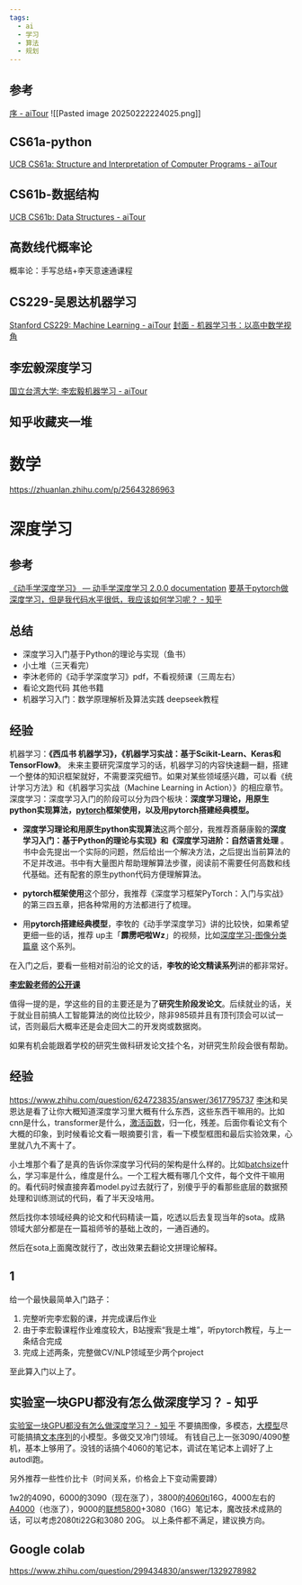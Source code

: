 ```yaml
---
tags:
  - ai
  - 学习
  - 算法
  - 规划
---
```

## 参考
[序 - aiTour](https://aitour.site/)
![[Pasted image 20250222224025.png]]
## CS61a-python
[UCB CS61a: Structure and Interpretation of Computer Programs - aiTour](https://aitour.site/python/CS61a/)
## CS61b-数据结构
[UCB CS61b: Data Structures - aiTour](https://aitour.site/data-structure-and-algorithm/CS61b/?h=cs61b)
## 高数线代概率论
概率论：手写总结+李天意速通课程
## CS229-吴恩达机器学习
[Stanford CS229: Machine Learning - aiTour](https://aitour.site/machine-learning/CS229/?h=cs229)
[封面 - 机器学习书：以高中数学视角](https://mlbook.dev/)
## 李宏毅深度学习
[国立台湾大学: 李宏毅机器学习 - aiTour](https://aitour.site/deep-learning/%E6%9D%8E%E5%AE%8F%E6%AF%85%E6%9C%BA%E5%99%A8%E5%AD%A6%E4%B9%A0/)
## 知乎收藏夹一堆
# 数学
https://zhuanlan.zhihu.com/p/25643286963
# 深度学习
## 参考
[《动手学深度学习》 — 动手学深度学习 2.0.0 documentation](https://zh.d2l.ai/index.html)
[要基于pytorch做深度学习，但是我代码水平很低，我应该如何学习呢？ - 知乎](https://www.zhihu.com/question/437199981/answer/118782101117)
## 总结
- 深度学习入门基于Python的理论与实现（鱼书）
- 小土堆（三天看完）
- 李沐老师的《动手学深度学习》pdf，不看视频课（三周左右）
- 看论文跑代码
其他书籍
- 机器学习入门：数学原理解析及算法实践 deepseek教程

## 经验

机器学习：**《西瓜书 机器学习》，《机器学习实战：基于Scikit-Learn、Keras和TensorFlow》**。
未来主要研究深度学习的话，机器学习的内容快速翻一翻，搭建一个整体的知识框架就好，不需要深究细节。如果对某些领域感兴趣，可以看《统计学习方法》和《机器学习实战（Machine Learning in Action）》的相应章节。
深度学习：深度学习入门的阶段可以分为四个板块：**深度学习理论，用原生python实现算法，[pytorch](https://zhida.zhihu.com/search?content_id=631762774&content_type=Answer&match_order=1&q=pytorch&zhida_source=entity)框架使用，以及用pytorch搭建经典模型。**

- **深度学习理论和用原生python实现算法**这两个部分，我推荐斎藤康毅的**深度学习入门：基于Python的理论与实现》和《深度学习进阶：自然语言处理** 。书中会先提出一个实际的问题，然后给出一个解决方法，之后提出当前算法的不足并改进。书中有大量图片帮助理解算法步骤，阅读前不需要任何高数和线代基础。还有配套的原生python代码方便理解算法。

- **pytorch框架使用**这个部分，我推荐《深度学习框架PyTorch：入门与实战》的第三四五章，把各种常用的方法都进行了梳理。

- 用**pytorch搭建经典模型**，李牧的《动手学深度学习》讲的比较快，如果希望更细一些的话，推荐 up主「**霹雳吧啦Wz**」的视频，比如[深度学习-图像分类篇章](https://link.zhihu.com/?target=https%3A//b23.tv/ArHeiDZ) 这个系列。

在入门之后，要看一些相对前沿的论文的话，**李牧的论文精读系列**讲的都非常好。

**[李宏毅老师的公开课](https://link.zhihu.com/?target=https%3A//www.youtube.com/%40HungyiLeeNTU/videos)**

值得一提的是，学这些的目的主要还是为了**研究生阶段发论文**。后续就业的话，关于就业目前搞人工智能算法的岗位比较少，除非985硕并且有顶刊顶会可以试一试，否则最后大概率还是会走回大二的开发岗或数据岗。

如果有机会能跟着学校的研究生做科研发论文挂个名，对研究生阶段会很有帮助。

## 经验
https://www.zhihu.com/question/624723835/answer/3617795737
[李沐](https://zhida.zhihu.com/search?content_id=687851418&content_type=Answer&match_order=1&q=%E6%9D%8E%E6%B2%90&zhida_source=entity)和吴恩达是看了让你大概知道深度学习里大概有什么东西，这些东西干嘛用的。比如cnn是什么，transformer是什么，[激活函数](https://zhida.zhihu.com/search?content_id=687851418&content_type=Answer&match_order=1&q=%E6%BF%80%E6%B4%BB%E5%87%BD%E6%95%B0&zhida_source=entity)，归一化，残差。后面你看论文有个大概的印象，到时候看论文看一眼摘要引言，看一下模型框图和最后实验效果，心里就八九不离十了。

小土堆那个看了是真的告诉你深度学习代码的架构是什么样的。比如[batchsize](https://zhida.zhihu.com/search?content_id=687851418&content_type=Answer&match_order=1&q=batchsize&zhida_source=entity)什么，学习率是什么，维度是什么。一个工程大概有哪几个文件，每个文件干嘛用的。看代码时候直接奔着model.py过去就行了，别傻乎乎的看那些底层的数据预处理和训练测试的代码，看了半天没啥用。

然后找你本领域经典的论文和代码精读一篇，吃透以后去复现当年的sota。成熟领域大部分都是在一篇祖师爷的基础上改的，一通百通的。

然后在sota上面魔改就行了，改出效果去翻论文拼理论解释。

## 1
给一个最快最简单入门路子：

1. 完整听完李宏毅的课，并完成课后作业
2. 由于李宏毅课程作业难度较大，B站搜索“我是土堆”，听pytorch教程，与上一条结合完成
3. 完成上述两条，完整做CV/NLP领域至少两个project

至此算入门以上了。
## 实验室一块GPU都没有怎么做深度学习？ - 知乎
[实验室一块GPU都没有怎么做深度学习？ - 知乎](https://www.zhihu.com/question/299434830/answer/3223480399)
不要搞图像，多模态，[大模型](https://zhida.zhihu.com/search?content_id=616168492&content_type=Answer&match_order=1&q=%E5%A4%A7%E6%A8%A1%E5%9E%8B&zhida_source=entity)尽可能搞搞[文本序列](https://zhida.zhihu.com/search?content_id=616168492&content_type=Answer&match_order=1&q=%E6%96%87%E6%9C%AC%E5%BA%8F%E5%88%97&zhida_source=entity)的小模型。多做交叉冷门领域。
有钱自己上一张3090/4090整机，基本上够用了。没钱的话搞个4060的笔记本，调试在笔记本上调好了上autodl跑。

另外推荐一些性价比卡（时间关系，价格会上下变动需要蹲）

1w2的4090，6000的3090（现在涨了），3800的[4060ti](https://zhida.zhihu.com/search?content_id=616168492&content_type=Answer&match_order=1&q=4060ti&zhida_source=entity)16G，4000左右的[A4000](https://zhida.zhihu.com/search?content_id=616168492&content_type=Answer&match_order=1&q=A4000&zhida_source=entity)（也涨了），9000的[联想5800](https://zhida.zhihu.com/search?content_id=616168492&content_type=Answer&match_order=1&q=%E8%81%94%E6%83%B35800&zhida_source=entity)+3080（16G）笔记本，魔改技术成熟的话，可以考虑2080ti22G和3080 20G。
以上条件都不满足，建议换方向。

## Google colab
https://www.zhihu.com/question/299434830/answer/1329278982